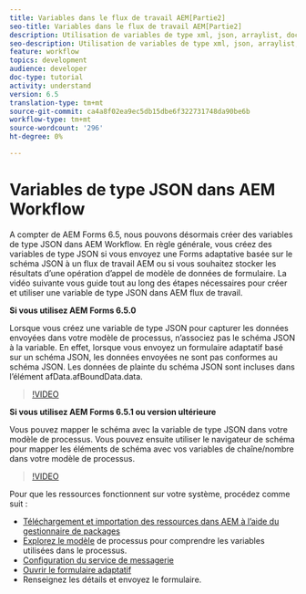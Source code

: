 ```yaml
---
title: Variables dans le flux de travail AEM[Partie2]
seo-title: Variables dans le flux de travail AEM[Partie2]
description: Utilisation de variables de type xml, json, arraylist, document dans le processus aem
seo-description: Utilisation de variables de type xml, json, arraylist, document dans le processus aem
feature: workflow
topics: development
audience: developer
doc-type: tutorial
activity: understand
version: 6.5
translation-type: tm+mt
source-git-commit: ca4a8f02ea9ec5db15dbe6f322731748da90be6b
workflow-type: tm+mt
source-wordcount: '296'
ht-degree: 0%

---
```


# Variables de type JSON dans AEM Workflow

A compter de AEM Forms 6.5, nous pouvons désormais créer des variables de type JSON dans AEM Workflow. En règle générale, vous créez des variables de type JSON si vous envoyez une Forms adaptative basée sur le schéma JSON à un flux de travail AEM ou si vous souhaitez stocker les résultats d’une opération d’appel de modèle de données de formulaire. La vidéo suivante vous guide tout au long des étapes nécessaires pour créer et utiliser une variable de type JSON dans AEM flux de travail.

**Si vous utilisez AEM Forms 6.5.0**

Lorsque vous créez une variable de type JSON pour capturer les données envoyées dans votre modèle de processus, n’associez pas le schéma JSON à la variable. En effet, lorsque vous envoyez un formulaire adaptatif basé sur un schéma JSON, les données envoyées ne sont pas conformes au schéma JSON. Les données de plainte du schéma JSON sont incluses dans l’élément afData.afBoundData.data.

>[!VIDEO](https://video.tv.adobe.com/v/26444?quality=12&learn=on)


**Si vous utilisez AEM Forms 6.5.1 ou version ultérieure**

Vous pouvez mapper le schéma avec la variable de type JSON dans votre modèle de processus. Vous pouvez ensuite utiliser le navigateur de schéma pour mapper les éléments de schéma avec vos variables de chaîne/nombre dans votre modèle de processus.

>[!VIDEO](https://video.tv.adobe.com/v/28097?quality=12&learn=on)

Pour que les ressources fonctionnent sur votre système, procédez comme suit :

* [Téléchargement et importation des ressources dans AEM à l’aide du gestionnaire de packages](assets/jsonandstringvariable.zip)
* [Explorez le modèle](http://localhost:4502/editor.html/conf/global/settings/workflow/models/jsonvariable.html) de processus pour comprendre les variables utilisées dans le processus.
* [Configuration du service de messagerie](https://helpx.adobe.com/experience-manager/6-5/sites/administering/using/notification.html#ConfiguringtheMailService)
* [Ouvrir le formulaire adaptatif](http://localhost:4502/content/dam/formsanddocuments/afbasedonjson/jcr:content?wcmmode=disabled)
* Renseignez les détails et envoyez le formulaire.
